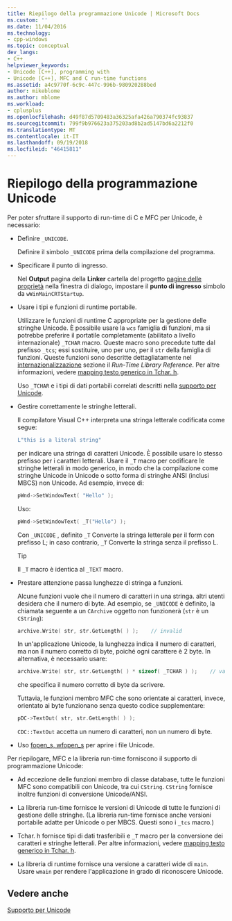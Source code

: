 ```yaml
---
title: Riepilogo della programmazione Unicode | Microsoft Docs
ms.custom: ''
ms.date: 11/04/2016
ms.technology:
- cpp-windows
ms.topic: conceptual
dev_langs:
- C++
helpviewer_keywords:
- Unicode [C++], programming with
- Unicode [C++], MFC and C run-time functions
ms.assetid: a4c9770f-6c9c-447c-996b-980920288bed
author: mikeblome
ms.author: mblome
ms.workload:
- cplusplus
ms.openlocfilehash: d49f87d5709483a36325afa426a790374fc93837
ms.sourcegitcommit: 799f9b976623a375203ad8b2ad5147bd6a2212f0
ms.translationtype: MT
ms.contentlocale: it-IT
ms.lasthandoff: 09/19/2018
ms.locfileid: "46415811"
---
```

# <a name="unicode-programming-summary"></a>Riepilogo della programmazione Unicode

Per poter sfruttare il supporto di run-time di C e MFC per Unicode, è necessario:

- Definire `_UNICODE`.

   Definire il simbolo `_UNICODE` prima della compilazione del programma.

- Specificare il punto di ingresso.

   Nel **Output** pagina della **Linker** cartella del progetto [pagine delle proprietà](../ide/property-pages-visual-cpp.md) nella finestra di dialogo, impostare il **punto di ingresso** simbolo da `wWinMainCRTStartup`.

- Usare i tipi e funzioni di runtime portabile.

   Utilizzare le funzioni di runtime C appropriate per la gestione delle stringhe Unicode. È possibile usare la `wcs` famiglia di funzioni, ma si potrebbe preferire il portatile completamente (abilitato a livello internazionale) `_TCHAR` macro. Queste macro sono precedute tutte dal prefisso `_tcs`; essi sostituire, uno per uno, per il `str` della famiglia di funzioni. Queste funzioni sono descritte dettagliatamente nel [internazionalizzazione](../c-runtime-library/internationalization.md) sezione il *Run-Time Library Reference*. Per altre informazioni, vedere [mapping testo generico in Tchar. h](../text/generic-text-mappings-in-tchar-h.md).

   Uso `_TCHAR` e i tipi di dati portabili correlati descritti nella [supporto per Unicode](../text/support-for-unicode.md).

- Gestire correttamente le stringhe letterali.

   Il compilatore Visual C++ interpreta una stringa letterale codificata come segue:

    ```cpp
    L"this is a literal string"
    ```

   per indicare una stringa di caratteri Unicode. È possibile usare lo stesso prefisso per i caratteri letterali. Usare il `_T` macro per codificare le stringhe letterali in modo generico, in modo che la compilazione come stringhe Unicode in Unicode o sotto forma di stringhe ANSI (inclusi MBCS) non Unicode. Ad esempio, invece di:

    ```cpp
    pWnd->SetWindowText( "Hello" );
    ```

   Uso:

    ```cpp
    pWnd->SetWindowText( _T("Hello") );
    ```

   Con `_UNICODE` , definito `_T` Converte la stringa letterale per il form con prefisso L; in caso contrario, `_T` Converte la stringa senza il prefisso L.

    > [!TIP]
    >  Il `_T` macro è identica al `_TEXT` macro.

- Prestare attenzione passa lunghezze di stringa a funzioni.

   Alcune funzioni vuole che il numero di caratteri in una stringa. altri utenti desidera che il numero di byte. Ad esempio, se `_UNICODE` è definito, la chiamata seguente a un `CArchive` oggetto non funzionerà (`str` è un `CString`):

    ```cpp
    archive.Write( str, str.GetLength( ) );    // invalid
    ```

   In un'applicazione Unicode, la lunghezza indica il numero di caratteri, ma non il numero corretto di byte, poiché ogni carattere è 2 byte. In alternativa, è necessario usare:

    ```cpp
    archive.Write( str, str.GetLength( ) * sizeof( _TCHAR ) );    // valid
    ```

   che specifica il numero corretto di byte da scrivere.

   Tuttavia, le funzioni membro MFC che sono orientate ai caratteri, invece, orientato ai byte funzionano senza questo codice supplementare:

    ```cpp
    pDC->TextOut( str, str.GetLength( ) );
    ```

     `CDC::TextOut` accetta un numero di caratteri, non un numero di byte.

- Uso [fopen_s, wfopen_s](../c-runtime-library/reference/fopen-s-wfopen-s.md) per aprire i file Unicode.

Per riepilogare, MFC e la libreria run-time forniscono il supporto di programmazione Unicode:

- Ad eccezione delle funzioni membro di classe database, tutte le funzioni MFC sono compatibili con Unicode, tra cui `CString`. `CString` fornisce inoltre funzioni di conversione Unicode/ANSI.

- La libreria run-time fornisce le versioni di Unicode di tutte le funzioni di gestione delle stringhe. (La libreria run-time fornisce anche versioni portabile adatte per Unicode o per MBCS. Questi sono i `_tcs` macro.)

- Tchar. h fornisce tipi di dati trasferibili e `_T` macro per la conversione dei caratteri e stringhe letterali. Per altre informazioni, vedere [mapping testo generico in Tchar. h](../text/generic-text-mappings-in-tchar-h.md).

- La libreria di runtime fornisce una versione a caratteri wide di `main`. Usare `wmain` per rendere l'applicazione in grado di riconoscere Unicode.

## <a name="see-also"></a>Vedere anche

[Supporto per Unicode](../text/support-for-unicode.md)